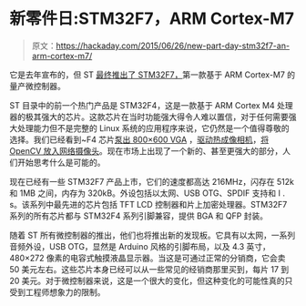 # 新零件日:STM32F7，ARM Cortex-M7

> 原文：<https://hackaday.com/2015/06/26/new-part-day-stm32f7-an-arm-cortex-m7/>

它是去年宣布的，但 ST [最终推出了 STM32F7，](http://www.st.com/web/en/press/p3701)第一款基于 ARM Cortex-M7 的量产微控制器。

ST 目录中的前一个热门产品是 STM32F4，这是一款基于 ARM Cortex M4 处理器的极其强大的芯片。这款芯片在当时功能强大得令人难以置信，对于任何需要强大处理能力但不是完整的 Linux 系统的应用程序来说，它仍然是一个值得尊敬的选择。我们已经看到~F4 芯片[泵出 800×600 VGA](http://hackaday.com/2015/06/07/better-vga-on-the-stm32f4/) ，[驱动热成像相机](http://hackaday.com/2014/11/24/simple-thermal-imager-with-a-lepton-module/)，[将 OpenCV 放入网络摄像头](http://hackaday.com/2013/12/08/openmv-the-camera-for-your-next-project/)。现在市场上出现了一个新的、甚至更强大的部分，人们开始思考什么是可能的。

现在已经有一些 STM32F7 产品上市，它们的速度都高达 216MHz，闪存在 512k 和 1MB 之间，内存为 320kB。外设包括以太网、USB OTG、SPDIF 支持和 I . s。该系列中最先进的芯片包括 TFT LCD 控制器和片上加密处理器。STM32F7 系列的所有芯片都与 STM32F4 系列引脚兼容，提供 BGA 和 QFP 封装。

随着 ST 所有微控制器的推出，他们也将推出新的发现板。它具有以太网，一系列音频外设，USB OTG，显然是 Arduino 风格的引脚布局，以及 4.3 英寸，480×272 像素的电容式触摸液晶显示器。当这是可通过正常的分销商，它会卖 50 美元左右。这些芯片本身已经可以从一些常见的经销商那里买到，每片 17 到 20 美元。对于微控制器来说，这是一个很大的变化，但这种变化的可能性真的只受到工程师想象力的限制。